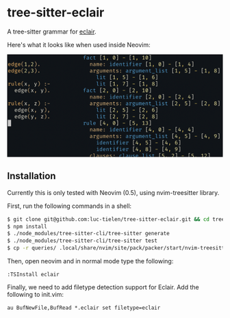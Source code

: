 # tree-sitter-eclair

A tree-sitter grammar for
[eclair](https://github.com/luc-tielen/eclair-lang).

Here's what it looks like when used inside Neovim:

![Highlighted Eclair code with tree-sitter playground open](./demo.png)

## Installation

Currently this is only tested with Neovim (0.5), using nvim-treesitter library.

First, run the following commands in a shell:

```bash
$ git clone git@github.com:luc-tielen/tree-sitter-eclair.git && cd tree-sitter-eclair
$ npm install
$ ./node_modules/tree-sitter-cli/tree-sitter generate
$ ./node_modules/tree-sitter-cli/tree-sitter test
$ cp -r queries/ .local/share/nvim/site/pack/packer/start/nvim-treesitter/queries/eclair/
```

Then, open neovim and in normal mode type the following:

```
:TSInstall eclair
```

Finally, we need to add filetype detection support for Eclair.
Add the following to init.vim:

```viml
au BufNewFile,BufRead *.eclair set filetype=eclair
```

